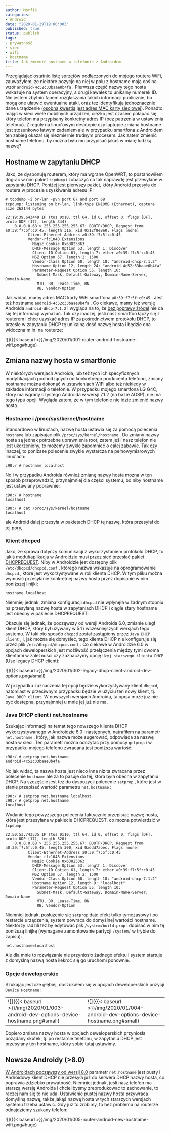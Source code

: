 ```yaml
---
author: Morfik
categories:
- Android
date: "2020-01-29T19:00:00Z"
published: true
status: publish
tags:
- prywatność
- sieć
- wifi
- hostname
title: Jak zmienić hostname w telefonie z Androidem
---
```


Przeglądając ostatnio listę sprzętów podłączonych do mojego routera WiFi, zauważyłem, że niektóre
pozycje na niej w polu z hostname mają coś na wzór `android-4c52c33baae0b4fa` . Pierwsza część
nazwy tego hosta wskazuje na system operacyjny, a drugi kawałek to unikalny numerek ID.  Nie jestem
zbytnio fanem rozgłaszania takich informacji publicznie, bo mogą one ułatwić ewentualne ataki, oraz
też identyfikują jednoznacznie dane urządzenie ([osobną kwestią jest adres MAC karty sieciowej][4]).
Ponadto, mając w sieci wiele mobilnych urządzeń, ciężko jest czasem połapać się który telefon ma
przypisany konkretny adres IP (bez patrzenia w ustawienia telefonu). Z reguły na linux'owym
desktopie czy laptopie zmiana hostname jest stosunkowo łatwym zadaniem ale w przypadku smartfona z
Androidem ten zabieg okazał się niezmiernie trudnym procesem. Jak zatem zmienić hostname telefonu,
by można było mu przypisać jakaś w miarę ludzką nazwę?

<!--more-->
## Hostname w zapytaniu DHCP

Jako, że dysponuję routerem, który ma wgrane OpenWRT, to postanowiłem dograć w nim pakiet `tcpdump`
i zobaczyć co tak naprawdę jest przesyłane w zapytaniu DHCP. Poniżej jest pierwszy pakiet, który
Android przesyła do routera w procesie uzyskiwania adresu IP:

    # tcpdump -i br-lan -pvn port 67 and port 68
    tcpdump: listening on br-lan, link-type EN10MB (Ethernet), capture size 262144 bytes

    22:19:39.643449 IP (tos 0x10, ttl 64, id 0, offset 0, flags [DF], proto UDP (17), length 344)
        0.0.0.0.68 > 255.255.255.255.67: BOOTP/DHCP, Request from a0:39:f7:5f:c0:45, length 316, xid 0x12f8e8e0, Flags [none]
              Client-Ethernet-Address a0:39:f7:5f:c0:45
              Vendor-rfc1048 Extensions
                Magic Cookie 0x63825363
                DHCP-Message Option 53, length 1: Discover
                Client-ID Option 61, length 7: ether a0:39:f7:5f:c0:45
                MSZ Option 57, length 2: 1500
                Vendor-Class Option 60, length 18: "android-dhcp-7.1.2"
                Hostname Option 12, length 24: "android-4c52c33baae0b4fa"
                Parameter-Request Option 55, length 10:
                  Subnet-Mask, Default-Gateway, Domain-Name-Server, Domain-Name
                  MTU, BR, Lease-Time, RN
                  RB, Vendor-Option

Jak widać, mamy adres MAC karty WiFi smartfona `a0:39:f7:5f:c0:45` . Jest też hostname
`android-4c52c33baae0b4fa` . Co ciekawe, mamy też wersję Androida `android-dhcp-7.1.2` i wygląda na
to, że [bez poprawy źródeł][2] nie da się tej informacji wymazać. Tak czy inaczej, jeśli nasz
smartfon łączy się z routerem i chce uzyskać adres IP za pośrednictwem protokołu DHCP, to prześle w
zapytaniu DHCP tę unikalną dość nazwę hosta i będzie ona widoczna m.in. na routerze:

![]({{< baseurl >}}/img/2020/01/001-router-android-hostname-wifi.png#huge)

## Zmiana nazwy hosta w smartfonie

W niektórych wersjach Androida, lub też tych ich specyficznych modyfikacjach pochodzących od
konkretnego producenta telefonu, zmiany hostname można dokonać w ustawieniach WiFi albo też
niekiedy w zakładce informacji o telefonie. W przypadku mojego smartfona LG G4C, który ma wgrany
czystego Androida w wersji 7.1.2 (na bazie AOSP), nie ma tego typu opcji. Wygląda zatem, że w tym
telefonie nie idzie zmienić nazwy hosta.

### Hostname i /proc/sys/kernel/hostname

Standardowo w linux'ach, nazwę hosta ustawia się za pomocą polecenia `hostname` lub zapisując plik
`/proc/sys/kernel/hostname` . Do zmiany nazwy hosta są jednak potrzebne uprawnienia root, zatem
jeśli nasz telefon nie jest ukorzeniony, to możemy zwykle zapomnieć o całej zabawie. Tak czy
inaczej, to poniższe polecenie zwykle wystarcza na pełnowymiarowych linux'ach:

    c90:/ # hostname localhost

No i w przypadku Androida również zmianę nazwy hosta można w ten sposób przeprowadzić, przynajmniej
dla części systemu, bo niby hostname jest ustawiany poprawnie:

    c90:/ # hostname
    localhost

    c90:/ # cat /proc/sys/kernel/hostname
    localhost

ale Android dalej przesyła w pakietach DHCP tę nazwę, która przesyłał do tej pory,

### Klient dhcpcd

Jako, że sprawa dotyczy komunikacji z wykorzystaniem protokołu DHCP, to jakiś moduł/aplikacja w
Androidzie musi przez sieć przesłać [pakiet DHCPREQUEST][3]. Niby w Androidzie jest dostępny plik
`/etc/dhcpcd/dhcpcd.conf` , którego nazwa wskazuje na oprogramowanie `dhcpcd` , które jest
wykorzystywane w roli klienta DHCP. W tym pliku można wymusić przesyłanie konkretnej nazwy hosta
przez dopisanie w nim poniższej linijki:

    hostname localhost

Niemniej jednak, zmiana konfiguracji `dhcpcd` nie wpłynęła w żadnym stopniu na przesyłaną nazwę
hosta w zapytaniach DHCP i ciągle stary hostname jest obecny w pakiecie DHCPREQUEST.

Okazuje się jednak, że począwszy od wersji Androida 6.0, zmianie uległ klient DHCP, który był
używany w 5.1 i wcześniejszych wersjach tego systemu. W taki oto sposób `dhcpcd` został zastąpiony
przez `Java DHCP client` , i, jak można się domyśleć, tego klienta DHCP nie konfiguruje się przez
plik `/etc/dhcpcd/dhcpcd.conf` . Co ciekawe w Androidzie 6.0 w opcjach deweloperskich jest
możliwość przełączenia między tymi dwoma klientami w zależności czy zaznaczymy opcję `Użyj
starszego klienta DHCP` (Use legacy DHCP client):

![]({{< baseurl >}}/img/2020/01/002-legacy-dhcp-client-android-dev-options.png#small)

W przypadku zaznaczenia tej opcji będzie wykorzystywany klient `dhcpcd`, natomiast w przeciwnym
przypadku będzie w użyciu ten nowy klient, tj. `Java DHCP client`. W nowszych wersjach Androida, ta
opcja może już nie być dostępna, przynajmniej u mnie jej już nie ma.

### Java DHCP client i net.hostname

Szukając informacji na temat tego nowszego klienta DHCP wykorzystywanego w Androidzie 6.0 i
następnych, natrafiłem na parametr `net.hostname` , który, jak nazwa może sugerować, odpowiada za
nazwę hosta w sieci. Ten parametr można odczytać przy pomocy `getprop` i w przypadku mojego
telefonu zwracana jest poniższa wartość:

    c90:/ # getprop net.hostname
    android-4c52c33baae0b4fa

No jak widać, ta nazwa hosta jest nieco inna niż ta zwracana przez polecenie `hostname` ale za to
pasuje do tej, która była obecna w zapytaniu DHCP. Na szczęście jest też do dyspozycji polecenie
`setprop` , które jest w stanie przepisać wartość parametru `net.hostname` :

    c90:/ # setprop net.hostname localhost
    c90:/ # getprop net.hostname
    localhost

Wydanie tego powyższego polecenia faktycznie przepisuje nazwę hosta, która jest przesyłana w
pakiecie DHCPREQUEST, co można potwierdzić w `tcpdump` :

    22:50:53.743535 IP (tos 0x10, ttl 64, id 0, offset 0, flags [DF], proto UDP (17), length 328)
        0.0.0.0.68 > 255.255.255.255.67: BOOTP/DHCP, Request from a0:39:f7:5f:c0:45, length 300, xid 0xddd7abec, Flags [none]
              Client-Ethernet-Address a0:39:f7:5f:c0:45
              Vendor-rfc1048 Extensions
                Magic Cookie 0x63825363
                DHCP-Message Option 53, length 1: Discover
                Client-ID Option 61, length 7: ether a0:39:f7:5f:c0:45
                MSZ Option 57, length 2: 1500
                Vendor-Class Option 60, length 18: "android-dhcp-7.1.2"
                Hostname Option 12, length 9: "localhost"
                Parameter-Request Option 55, length 10:
                  Subnet-Mask, Default-Gateway, Domain-Name-Server, Domain-Name
                  MTU, BR, Lease-Time, RN
                  RB, Vendor-Option

Niemniej jednak, posłużenie się `setprop` daje efekt tylko tymczasowy i po restarcie urządzenia,
system powraca do domyślnej wartości hostname. Niektórzy radzili też by edytować plik
`/system/build.prop` i dopisać w nim tę poniższą linijkę (wymagane zamontowanie partycji `/system/`
w trybie do zapisu):

    net.hostname=localhost

Ale dla mnie to rozwiązanie nie przyniosło żadnego efektu i system startuje z domyślną nazwą hosta
ilekroć się go uruchomi ponownie.

### Opcje deweloperskie

Szukając jeszcze głębiej, doszukałem się w opcjach deweloperskich pozycji `Device Hostname` :

|     |    |
| --- | ---|
| ![]({{< baseurl >}}/img/2020/01/003-android-dev-options-device-hostname.png#small) | ![]({{< baseurl >}}/img/2020/01/004-android-dev-options-device-hostname.png#small) |

Dopiero zmiana nazwy hosta w opcjach deweloperskich przyniosła pożądany skutek, tj. po restarcie
telefonu, w zapytaniu DHCP jest przesyłany ten hostname, który sobie tutaj ustawimy.

## Nowsze Androidy (>8.0)

[W Androidach począwszy od wersji 8.0][1] parametr `net.hostname` jest pusty i Androidowy klient
DHCP nie przesyła już do serwera DHCP nazwy hosta, co poprawia ździebko prywatność. Niemniej
jednak, jeśli nasz telefon ma starszą wersję Androida i chcielibyśmy zreprodukować to zachowanie,
to raczej nam się to nie uda. Ustawienie pustej nazwy hosta przywraca domyślną nazwę, także jakąś
nazwę hosta w tych starszych wersjach systemu trzeba ustawić. Gdy już to zrobimy, to bez problemu
na routerze odnajdziemy szukany telefon:

![]({{< baseurl >}}/img/2020/01/005-router-android-new-hostname-wifi.png#huge)


[1]: https://source.android.com/security/enhancements/enhancements80
[2]: https://android.googlesource.com/platform/frameworks/base/+/refs/tags/android-7.1.2_r1/services/net/java/android/net/dhcp/DhcpPacket.java#617
[3]: https://en.wikipedia.org/wiki/Dynamic_Host_Configuration_Protocol#Request
[4]: https://source.android.com/devices/tech/connect/wifi-mac-randomization
